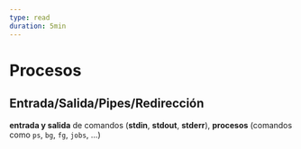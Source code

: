```yaml
---
type: read
duration: 5min
---
```


# Procesos

## Entrada/Salida/Pipes/Redirección

**entrada y salida** de comandos (**stdin**, **stdout**, **stderr**),
**procesos** (comandos como `ps`, `bg`, `fg`, `jobs`, ...)
